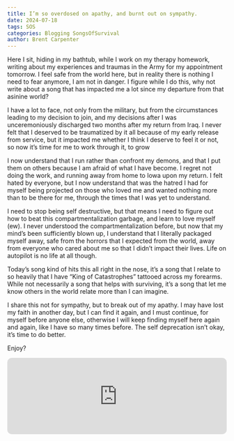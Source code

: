 ```yaml
---
title: I’m so overdosed on apathy, and burnt out on sympathy.
date: 2024-07-18
tags: SOS
categories: Blogging SongsOfSurvival
author: Brent Carpenter
---
```

Here I sit, hiding in my bathtub, while I work on my therapy homework, writing about my experiences and traumas in the Army for my appointment tomorrow. I feel safe from the world here, but in reality there is nothing I need to fear anymore, I am not in danger. I figure while I do this, why not write about a song that has impacted me a lot since my departure from that asinine world?

I have a lot to face, not only from the military, but from the circumstances leading to my decision to join, and my decisions after I was unceremoniously discharged two months after my return from Iraq. I never felt that I deserved to be traumatized by it all because of my early release from service, but it impacted me whether I think I deserve to feel it or not, so now it’s time for me to work through it, to grow

I now understand that I run rather than confront my demons, and that I put them on others because I am afraid of what I have become. I regret not doing the work, and running away from home to Iowa upon my return. I felt hated by everyone, but I now understand that was the hatred I had for myself being projected on those who loved me and wanted nothing more than to be there for me, through the times that I was yet to understand.

I need to stop being self destructive, but that means I need to figure out how to beat this compartmentalization garbage, and learn to love myself (ew). I never understood the compartmentalization before, but now that my mind’s been sufficiently blown up, I understand that I literally packaged myself away, safe from the horrors that I expected from the world, away from everyone who cared about me so that I didn’t impact their lives. Life on autopilot is no life at all though.

Today’s song kind of hits this all right in the nose, it’s a song that I relate to so heavily that I have “King of Catastrophes” tattooed across my forearms. While not necessarily a song that helps with surviving, it’s a song that let me know others in the world relate more than I can imagine.

I share this not for sympathy, but to break out of my apathy. I may have lost my faith in another day, but I can find it again, and I must continue, for myself before anyone else, otherwise I will keep finding myself here again and again, like I have so many times before. The self deprecation isn’t okay, it’s time to do better.

Enjoy?

<iframe allow="autoplay *; encrypted-media *; fullscreen *; clipboard-write" frameborder="0" height="175" style="width:100%;max-width:660px;overflow:hidden;border-radius:10px;" sandbox="allow-forms allow-popups allow-same-origin allow-scripts allow-storage-access-by-user-activation allow-top-navigation-by-user-activation" src="https://embed.music.apple.com/us/album/the-science-of-selling-yourself-short/1420810?i=1420790"></iframe>
